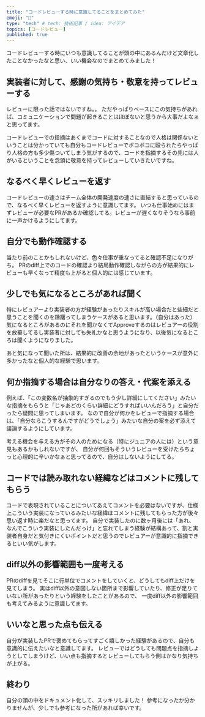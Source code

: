 ```yaml
---
title: "コードレビューする時に意識してることをまとめてみた"
emoji: "📑"
type: "tech" # tech: 技術記事 / idea: アイデア
topics: [コードレビュー]
published: true
---
```


コードレビューする時にいつも意識してることが頭の中にあるんだけど文章化したことなかったなと思い、いい機会なのでまとめてみました！

## 実装者に対して、感謝の気持ち・敬意を持ってレビューする
レビューに限った話ではないですね。。
ただやっぱりベースにこの気持ちがあれば、コミュニケーションで問題が起きることはほぼないと思うから大事だよなぁと思ってます。

コードレビューでの指摘はあくまでコードに対することなので人格は関係ないということは分かっていても自分もコードレビューでボコボコに殴られたらやっぱり人格の方も多少傷ついてしまう気がするので、コードを指摘するその先には人がいるということを念頭に敬意を持ってレビューしていきたいですね。

## なるべく早くレビューを返す
コードレビューの速さはチーム全体の開発速度の速さに直結すると思っているので、なるべく早くレビューを返すように意識してます。
いつも仕事始めにはまずレビューが必要なPRがあるか確認してる。レビューが遅くなりそうなら事前に一声かけるようにしてます。

## 自分でも動作確認する
当たり前のことかもしれないけど、色々仕事が重なってると確認不足になりがち。
PRのdiff上でのコードの確認より結局動作確認しながらの方が結果的にレビューも早くなって精度も上がると個人的には感じています。

## 少しでも気になるところがあれば聞く
特にレビュアーより実装者の方が経験があったりスキルが高い場合だと些細だと思うことを聞くのを躊躇ってしまうケースがあると思います。（自分はあった）
気になるところがあるのにそれを聞かなくてApproveするのはレビュアーの役割を放棄してるし実装者に対しても失礼かなと思うようになり、以後気になるところは聞くようになりました。

あと気になって聞いた所は、結果的に改善の余地があったというケースが意外に多かったなと個人的な経験で思います。

## 何か指摘する場合は自分なりの答え・代案を添える
例えば、「この変数名が抽象的すぎるのでもう少し詳細にしてください」みたいな指摘をもらうと「じゃあどのくらい詳細にどうすればいいんだろう」と自分だったら疑問に思ってしまいます。
なので自分が何かをレビューで指摘する場合は、「自分ならこうするんですがどうでしょう」みたいな自分の案を必ず添えて議論するようにしています。

考える機会を与える方がその人のためになる（特にジュニアの人には）という意見もあるかもしれないですが、
自分が何回もそういうレビューを受けたらちょっと心理的に辛いかなぁと思ってるので、自分はしないようにしてる。

## コードでは読み取れない経緯などはコメントに残してもらう
コードで表現されていることについてあえてコメントを必要はないですが、仕様上こういう実装になっているみたいな経緯はコメントに残してもらった方が後々思い返す時に楽だなと思ってます。
自分で実装したのに数ヶ月後には「あれ、なんでこういう実装にしたんだっけ」と忘れてしまう経験が結構あって、割と実装者自身だと気付きにくいポイントだと思うのでレビュアーが意識的に指摘できるといい気がします。

## diff以外の影響範囲も一度考える
PRのdiffを見てそこに行単位でコメントをしていくと、どうしてもdiff上だけを見てしまう。
実はdiff以外の意図しない箇所まで影響していたり、修正が足りていない所があったりという経験をしたことがあるので、
一度diff以外の影響範囲も考えてみるように意識してます。

## いいなと思った点も伝える
自分が実装したPRで褒めてもらってすごく嬉しかった経験があるので、自分も意識的に伝えたいなと意識してます。
レビューではどうしても問題点を指摘しようとしてしまうけど、いい点も指摘するとレビューしてもらう側はかなり気持ちが上がる。

## 終わり
自分の頭の中をドキュメント化して、スッキリしました！
参考になったか分かりませんが、少しでも参考になった所があれば幸いです。
